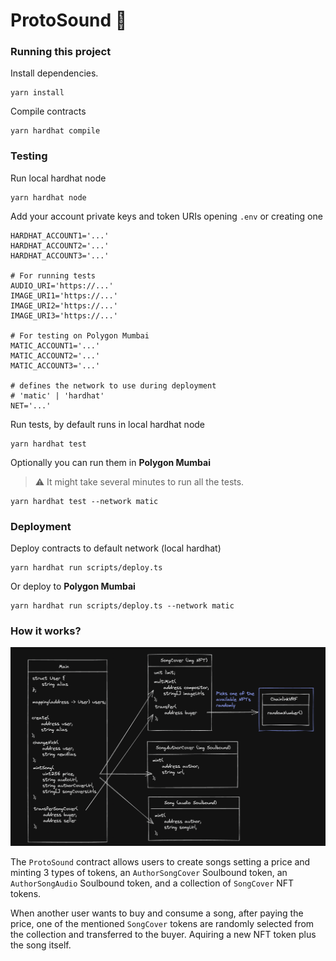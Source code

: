 # ProtoSound 🎵

### Running this project

Install dependencies.

```shell
yarn install
```

Compile contracts

```shell
yarn hardhat compile
```

### Testing

Run local hardhat node

```shell
yarn hardhat node
```

Add your account private keys and token URIs opening `.env` or creating one

```shell
HARDHAT_ACCOUNT1='...'
HARDHAT_ACCOUNT2='...'
HARDHAT_ACCOUNT3='...'

# For running tests
AUDIO_URI='https://...'
IMAGE_URI1='https://...'
IMAGE_URI2='https://...'
IMAGE_URI3='https://...'

# For testing on Polygon Mumbai
MATIC_ACCOUNT1='...'
MATIC_ACCOUNT2='...'
MATIC_ACCOUNT3='...'

# defines the network to use during deployment
# 'matic' | 'hardhat'
NET='...'
```

Run tests, by default runs in local hardhat node

```shell
yarn hardhat test
```

Optionally you can run them in **Polygon Mumbai**
> :warning: It might take several minutes to run all the tests.

```shell
yarn hardhat test --network matic
```

### Deployment

Deploy contracts to default network (local hardhat)

```shell
yarn hardhat run scripts/deploy.ts 
```

Or deploy to **Polygon Mumbai** 

```shell
yarn hardhat run scripts/deploy.ts --network matic
```

### How it works?

<div align="center">
<img src="https://raw.githubusercontent.com/MCarlomagno/ProtoSound/main/docs/contracts.png" alt="Contracts"/>
</div>

The `ProtoSound` contract allows users to create songs setting a price and minting 3 types of tokens, an `AuthorSongCover` Soulbound token, an `AuthorSongAudio` Soulbound token, and a collection of `SongCover` NFT tokens. 

When another user wants to buy and consume a song, after paying the price, one of the mentioned `SongCover` tokens are randomly selected from the collection and transferred to the buyer. Aquiring a new NFT token plus the song itself.

